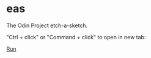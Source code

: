 # eas

The Odin Project etch-a-sketch.

"Ctrl + click" or "Command + click" to open in new tab:

[Run](https://bileeave.github.io/eas/)
